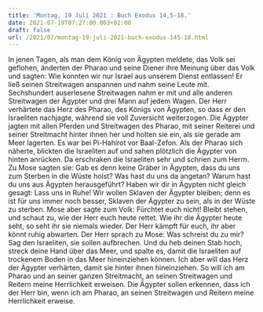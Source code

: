```yaml
---
title: 'Montag, 19 Juli 2021 : Buch Exodus 14,5-18.'
date: 2021-07-19T07:27:00.003+02:00
draft: false
url: /2021/07/montag-19-juli-2021-buch-exodus-145-18.html
---
```


In jenen Tagen, als man dem König von Ägypten meldete, das Volk sei geflohen, änderten der Pharao und seine Diener ihre Meinung über das Volk und sagten: Wie konnten wir nur Israel aus unserem Dienst entlassen! Er ließ seinen Streitwagen anspannen und nahm seine Leute mit. Sechshundert auserlesene Streitwagen nahm er mit und alle anderen Streitwagen der Ägypter und drei Mann auf jedem Wagen. Der Herr verhärtete das Herz des Pharao, des Königs von Ägypten, so dass er den Israeliten nachjagte, während sie voll Zuversicht weiterzogen. Die Ägypter jagten mit allen Pferden und Streitwagen des Pharao, mit seiner Reiterei und seiner Streitmacht hinter ihnen her und holten sie ein, als sie gerade am Meer lagerten. Es war bei Pi-Hahirot vor Baal-Zefon. Als der Pharao sich näherte, blickten die Israeliten auf und sahen plötzlich die Ägypter von hinten anrücken. Da erschraken die Israeliten sehr und schrien zum Herrn. Zu Mose sagten sie: Gab es denn keine Gräber in Ägypten, dass du uns zum Sterben in die Wüste holst? Was hast du uns da angetan? Warum hast du uns aus Ägypten herausgeführt? Haben wir dir in Ägypten nicht gleich gesagt: Lass uns in Ruhe! Wir wollen Sklaven der Ägypter bleiben; denn es ist für uns immer noch besser, Sklaven der Ägypter zu sein, als in der Wüste zu sterben. Mose aber sagte zum Volk: Fürchtet euch nicht! Bleibt stehen, und schaut zu, wie der Herr euch heute rettet. Wie ihr die Ägypter heute seht, so seht ihr sie niemals wieder. Der Herr kämpft für euch, ihr aber könnt ruhig abwarten. Der Herr sprach zu Mose: Was schreist du zu mir? Sag den Israeliten, sie sollen aufbrechen. Und du heb deinen Stab hoch, streck deine Hand über das Meer, und spalte es, damit die Israeliten auf trockenem Boden in das Meer hineinziehen können. Ich aber will das Herz der Ägypter verhärten, damit sie hinter ihnen hineinziehen. So will ich am Pharao und an seiner ganzen Streitmacht, an seinen Streitwagen und Reitern meine Herrlichkeit erweisen. Die Ägypter sollen erkennen, dass ich der Herr bin, wenn ich am Pharao, an seinen Streitwagen und Reitern meine Herrlichkeit erweise.